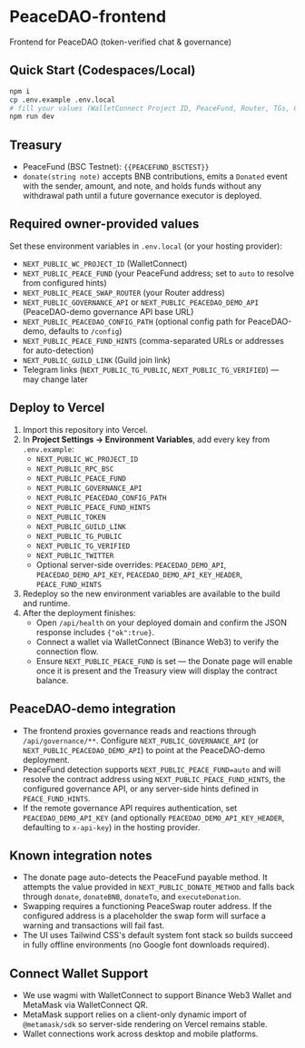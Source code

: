 # PeaceDAO-frontend

Frontend for PeaceDAO (token-verified chat & governance)

## Quick Start (Codespaces/Local)

```bash
npm i
cp .env.example .env.local
# fill your values (WalletConnect Project ID, PeaceFund, Router, TGs, Guild)
npm run dev
```

## Treasury

- PeaceFund (BSC Testnet): `{{PEACEFUND_BSCTEST}}`
- `donate(string note)` accepts BNB contributions, emits a `Donated` event with the sender, amount, and note, and holds funds without any withdrawal path until a future governance executor is deployed.

## Required owner-provided values

Set these environment variables in `.env.local` (or your hosting provider):

* `NEXT_PUBLIC_WC_PROJECT_ID` (WalletConnect)
* `NEXT_PUBLIC_PEACE_FUND` (your PeaceFund address; set to `auto` to resolve from configured hints)
* `NEXT_PUBLIC_PEACE_SWAP_ROUTER` (your Router address)
* `NEXT_PUBLIC_GOVERNANCE_API` or `NEXT_PUBLIC_PEACEDAO_DEMO_API` (PeaceDAO-demo governance API base URL)
* `NEXT_PUBLIC_PEACEDAO_CONFIG_PATH` (optional config path for PeaceDAO-demo, defaults to `/config`)
* `NEXT_PUBLIC_PEACE_FUND_HINTS` (comma-separated URLs or addresses for auto-detection)
* `NEXT_PUBLIC_GUILD_LINK` (Guild join link)
* Telegram links (`NEXT_PUBLIC_TG_PUBLIC`, `NEXT_PUBLIC_TG_VERIFIED`) — may change later

## Deploy to Vercel

1. Import this repository into Vercel.
2. In **Project Settings → Environment Variables**, add every key from `.env.example`:
   - `NEXT_PUBLIC_WC_PROJECT_ID`
   - `NEXT_PUBLIC_RPC_BSC`
   - `NEXT_PUBLIC_PEACE_FUND`
    - `NEXT_PUBLIC_GOVERNANCE_API`
    - `NEXT_PUBLIC_PEACEDAO_CONFIG_PATH`
    - `NEXT_PUBLIC_PEACE_FUND_HINTS`
    - `NEXT_PUBLIC_TOKEN`
    - `NEXT_PUBLIC_GUILD_LINK`
    - `NEXT_PUBLIC_TG_PUBLIC`
    - `NEXT_PUBLIC_TG_VERIFIED`
    - `NEXT_PUBLIC_TWITTER`
    - Optional server-side overrides: `PEACEDAO_DEMO_API`, `PEACEDAO_DEMO_API_KEY`, `PEACEDAO_DEMO_API_KEY_HEADER`, `PEACE_FUND_HINTS`
3. Redeploy so the new environment variables are available to the build and runtime.
4. After the deployment finishes:
   - Open `/api/health` on your deployed domain and confirm the JSON response includes `{"ok":true}`.
   - Connect a wallet via WalletConnect (Binance Web3) to verify the connection flow.
   - Ensure `NEXT_PUBLIC_PEACE_FUND` is set — the Donate page will enable once it is present and the Treasury view will display the contract balance.

## PeaceDAO-demo integration

- The frontend proxies governance reads and reactions through `/api/governance/**`. Configure `NEXT_PUBLIC_GOVERNANCE_API` (or `NEXT_PUBLIC_PEACEDAO_DEMO_API`) to point at the PeaceDAO-demo deployment.
- PeaceFund detection supports `NEXT_PUBLIC_PEACE_FUND=auto` and will resolve the contract address using `NEXT_PUBLIC_PEACE_FUND_HINTS`, the configured governance API, or any server-side hints defined in `PEACE_FUND_HINTS`.
- If the remote governance API requires authentication, set `PEACEDAO_DEMO_API_KEY` (and optionally `PEACEDAO_DEMO_API_KEY_HEADER`, defaulting to `x-api-key`) in the hosting provider.

## Known integration notes

- The donate page auto-detects the PeaceFund payable method. It attempts the value provided in `NEXT_PUBLIC_DONATE_METHOD` and falls back through `donate`, `donateBNB`, `donateTo`, and `executeDonation`.
- Swapping requires a functioning PeaceSwap router address. If the configured address is a placeholder the swap form will surface a warning and transactions will fail fast.
- The UI uses Tailwind CSS's default system font stack so builds succeed in fully offline environments (no Google font downloads required).

## Connect Wallet Support

- We use wagmi with WalletConnect to support Binance Web3 Wallet and MetaMask via WalletConnect QR.
- MetaMask support relies on a client-only dynamic import of `@metamask/sdk` so server-side rendering on Vercel remains stable.
- Wallet connections work across desktop and mobile platforms.
